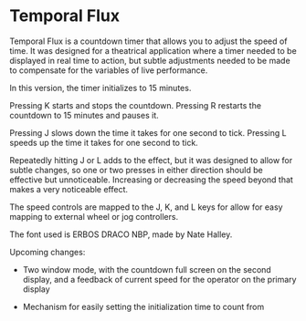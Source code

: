 Temporal Flux
=============

Temporal Flux is a countdown timer that allows you to adjust the speed of time. It was designed for a theatrical application where a timer needed to be displayed in real time to action, but subtle adjustments needed to be made to compensate for the variables of live performance.

In this version, the timer initializes to 15 minutes. 

Pressing K starts and stops the countdown.
Pressing R restarts the countdown to 15 minutes and pauses it.

Pressing J slows down the time it takes for one second to tick.
Pressing L speeds up the time it takes for one second to tick.

Repeatedly hitting J or L adds to the effect, but it was designed to allow for subtle changes, so one or two presses in either direction should be effective but unnoticeable. Increasing or decreasing the speed beyond that makes a very noticeable effect.

The speed controls are mapped to the J, K, and L keys for allow for easy mapping to external wheel or jog controllers.

The font used is ERBOS DRACO NBP, made by Nate Halley.


Upcoming changes:

- Two window mode, with the countdown full screen on the second display, and a feedback of current speed for the operator on the primary display

- Mechanism for easily setting the initialization time to count from


